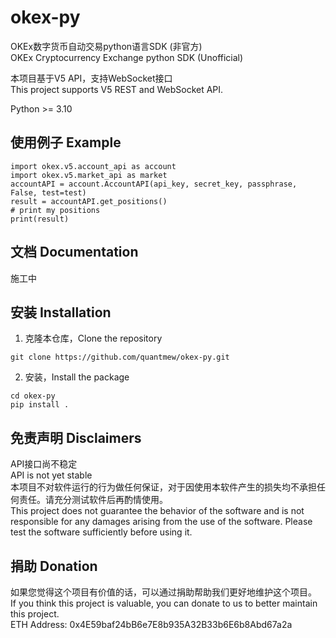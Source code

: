 # okex-py
OKEx数字货币自动交易python语言SDK (非官方)  
OKEx Cryptocurrency Exchange python SDK (Unofficial)

本项目基于V5 API，支持WebSocket接口  
This project supports V5 REST and WebSocket API.

Python >= 3.10

## 使用例子 Example
``` python3
import okex.v5.account_api as account
import okex.v5.market_api as market
accountAPI = account.AccountAPI(api_key, secret_key, passphrase, False, test=test)
result = accountAPI.get_positions()
# print my positions
print(result)
```

## 文档 Documentation
施工中

## 安装 Installation

1. 克隆本仓库，Clone the repository
```
git clone https://github.com/quantmew/okex-py.git
```

2. 安装，Install the package
```
cd okex-py
pip install .
```


## 免责声明 Disclaimers
API接口尚不稳定  
API is not yet stable  
本项目不对软件运行的行为做任何保证，对于因使用本软件产生的损失均不承担任何责任。请充分测试软件后再酌情使用。  
This project does not guarantee the behavior of the software and is not responsible for any damages arising from the use of the software. Please test the software sufficiently before using it.  

## 捐助 Donation
如果您觉得这个项目有价值的话，可以通过捐助帮助我们更好地维护这个项目。  
If you think this project is valuable, you can donate to us to better maintain this project.   
ETH Address: 0x4E59baf24bB6e7E8b935A32B33b6E6b8Abd67a2a   

